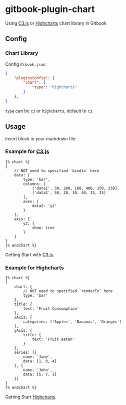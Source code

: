 # gitbook-plugin-chart

Using [C3.js](http://c3js.org/) or [Highcharts](http://www.highcharts.com/) chart library in Gitbook

## Config

### Chart Library

Config in `book.json`:

```json
{
    "pluginsConfig": {
        "chart": {
            "type": "highcharts"
        }
    },
}
```

`type` can be `c3` or `highcharts`, default to `c3`.

## Usage

Insert block in your markdown file:

### Example for [C3.js](http://c3js.org/)

```
{% chart %}
{
    // NOT need to specified `bindto` here
    data: {
        type: 'bar',
        columns: [
            ['data1', 30, 200, 100, 400, 150, 250],
            ['data2', 50, 20, 10, 40, 15, 25]
        ],
        axes: {
            data2: 'y2'
        }
    },
    axis: {
        y2: {
            show: true
        }
    }
}
{% endchart %}
```

Getting Start with [C3.js](http://c3js.org/gettingstarted.html#customize).

### Example for [Highcharts](http://www.highcharts.com/)

```
{% chart %}
{
    chart: {
        // NOT need to specified `renderTo` here
        type: 'bar'
    },
    title: {
        text: 'Fruit Consumption'
    },
    xAxis: {
        categories: ['Apples', 'Bananas', 'Oranges']
    },
    yAxis: {
        title: {
            text: 'Fruit eaten'
        }
    },
    series: [{
        name: 'Jane',
        data: [1, 0, 4]
    }, {
        name: 'John',
        data: [5, 7, 3]
    }]
}
{% endchart %}
```

Getting Start [Highcharts](http://www.highcharts.com/docs/getting-started/your-first-chart).